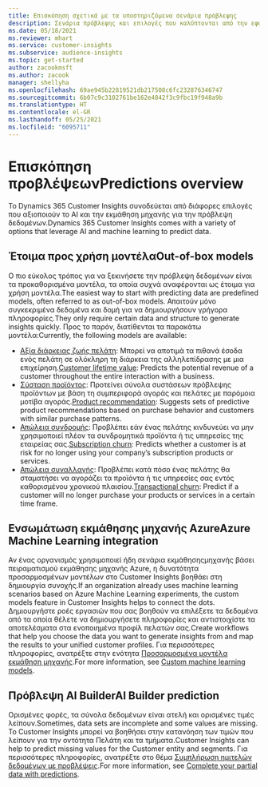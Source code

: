 ```yaml
---
title: Επισκόπηση σχετικά με τα υποστηριζόμενα σενάρια πρόβλεψης
description: Σενάρια πρόβλεψης και επιλογές που καλύπτονται από την εφαρμογή Dynamics 365 Customer Insights.
ms.date: 05/18/2021
ms.reviewer: mhart
ms.service: customer-insights
ms.subservice: audience-insights
ms.topic: get-started
author: zacookmsft
ms.author: zacook
manager: shellyha
ms.openlocfilehash: 69ae945b22819521db217508c6fc232876346747
ms.sourcegitcommit: 6b07c9c3102761be162e4842f3c9fbc19f948a9b
ms.translationtype: HT
ms.contentlocale: el-GR
ms.lasthandoff: 05/25/2021
ms.locfileid: "6095711"
---
```

# <a name="predictions-overview"></a><span data-ttu-id="dced3-103">Επισκόπηση προβλέψεων</span><span class="sxs-lookup"><span data-stu-id="dced3-103">Predictions overview</span></span>

<span data-ttu-id="dced3-104">Το Dynamics 365 Customer Insights συνοδεύεται από διάφορες επιλογές που αξιοποιούν το AI και την εκμάθηση μηχανής για την πρόβλεψη δεδομένων.</span><span class="sxs-lookup"><span data-stu-id="dced3-104">Dynamics 365 Customer Insights comes with a variety of options that leverage AI and machine learning to predict data.</span></span> 

## <a name="out-of-box-models"></a><span data-ttu-id="dced3-105">Έτοιμα προς χρήση μοντέλα</span><span class="sxs-lookup"><span data-stu-id="dced3-105">Out-of-box models</span></span>

<span data-ttu-id="dced3-106">Ο πιο εύκολος τρόπος για να ξεκινήσετε την πρόβλεψη δεδομένων είναι τα προκαθορισμένα μοντέλα, τα οποία συχνά αναφέρονται ως έτοιμα για χρήση μοντέλα.</span><span class="sxs-lookup"><span data-stu-id="dced3-106">The easiest way to start with predicting data are predefined models, often referred to as out-of-box models.</span></span> <span data-ttu-id="dced3-107">Απαιτούν μόνο συγκεκριμένα δεδομένα και δομή για να δημιουργήσουν γρήγορα πληροφορίες.</span><span class="sxs-lookup"><span data-stu-id="dced3-107">They only require certain data and structure to generate insights quickly.</span></span> <span data-ttu-id="dced3-108">Προς το παρόν, διατίθενται τα παρακάτω μοντέλα:</span><span class="sxs-lookup"><span data-stu-id="dced3-108">Currently, the following models are available:</span></span> 
- <span data-ttu-id="dced3-109">[Αξία διάρκειας ζωής πελάτη](predict-customer-lifetime-value.md): Μπορεί να αποτιμά τα πιθανά έσοδα ενός πελάτη σε ολόκληρη τη διάρκεια της αλληλεπίδρασης με μια επιχείρηση.</span><span class="sxs-lookup"><span data-stu-id="dced3-109">[Customer lifetime value](predict-customer-lifetime-value.md): Predicts the potential revenue of a customer throughout the entire interaction with a business.</span></span> 
- <span data-ttu-id="dced3-110">[Σύσταση προϊόντος](predict-product-recommendation.md): Προτείνει σύνολα συστάσεων πρόβλεψης προϊόντων με βάση τη συμπεριφορά αγοράς και πελάτες με παρόμοια μοτίβα αγοράς.</span><span class="sxs-lookup"><span data-stu-id="dced3-110">[Product recommendation](predict-product-recommendation.md): Suggests sets of predictive product recommendations based on purchase behavior and customers with similar purchase patterns.</span></span>
- <span data-ttu-id="dced3-111">[Απώλεια συνδρομής](predict-subscription-churn.md): Προβλέπει εάν ένας πελάτης κινδυνεύει να μην χρησιμοποιεί πλέον τα συνδρομητικά προϊόντα ή τις υπηρεσίες της εταιρείας σας.</span><span class="sxs-lookup"><span data-stu-id="dced3-111">[Subscription churn](predict-subscription-churn.md): Predicts whether a customer is at risk for no longer using your company’s subscription products or services.</span></span>
- <span data-ttu-id="dced3-112">[Απώλεια συναλλαγής](predict-transactional-churn.md): Προβλέπει κατά πόσο ένας πελάτης θα σταματήσει να αγοράζει τα προϊόντα ή τις υπηρεσίες σας εντός καθορισμένου χρονικού πλαισίου.</span><span class="sxs-lookup"><span data-stu-id="dced3-112">[Transactional churn](predict-transactional-churn.md): Predict if a customer will no longer purchase your products or services in a certain time frame.</span></span>

## <a name="azure-machine-learning-integration"></a><span data-ttu-id="dced3-113">Ενσωμάτωση εκμάθησης μηχανής Azure</span><span class="sxs-lookup"><span data-stu-id="dced3-113">Azure Machine Learning integration</span></span>

<span data-ttu-id="dced3-114">Αν ένας οργανισμός χρησιμοποιεί ήδη σενάρια εκμάθησηςμηχανής βάσει πειραματισμού εκμάθησης μηχανής Azure, η δυνατότητα προσαρμοσμένων μοντέλων στο Customer Insights βοηθάει στη δημιουργία συνοχής.</span><span class="sxs-lookup"><span data-stu-id="dced3-114">If an organization already uses machine learning scenarios based on Azure Machine Learning experiments, the custom models feature in Customer Insights helps to connect the dots.</span></span> <span data-ttu-id="dced3-115">Δημιουργήστε ροές εργασιών που σας βοηθούν να επιλέξετε τα δεδομένα από τα οποία θέλετε να δημιουργήσετε πληροφορίες και αντιστοιχίστε τα αποτελέσματα στα ενοποιημένα προφίλ πελατών σας.</span><span class="sxs-lookup"><span data-stu-id="dced3-115">Create workflows that help you choose the data you want to generate insights from and map the results to your unified customer profiles.</span></span> <span data-ttu-id="dced3-116">Για περισσότερες πληροφορίες, ανατρέξτε στην ενότητα [Προσαρμοσμένα μοντέλα εκμάθηση μηχανής](custom-models.md).</span><span class="sxs-lookup"><span data-stu-id="dced3-116">For more information, see [Custom machine learning models](custom-models.md).</span></span>

## <a name="ai-builder-prediction"></a><span data-ttu-id="dced3-117">Πρόβλεψη AI Builder</span><span class="sxs-lookup"><span data-stu-id="dced3-117">AI Builder prediction</span></span>

<span data-ttu-id="dced3-118">Ορισμένες φορές, τα σύνολα δεδομένων είναι ατελή και ορισμένες τιμές λείπουν.</span><span class="sxs-lookup"><span data-stu-id="dced3-118">Sometimes, data sets are incomplete and some values are missing.</span></span> <span data-ttu-id="dced3-119">Το Customer Insights μπορεί να βοηθήσει στην κατανόηση των τιμών που λείπουν για την οντότητα Πελάτη και τα τμήματα.</span><span class="sxs-lookup"><span data-stu-id="dced3-119">Customer Insights can help to predict missing values for the Customer entity and segments.</span></span> <span data-ttu-id="dced3-120">Για περισσότερες πληροφορίες, ανατρέξτε στο θέμα [Συμπλήρωση ημιτελών δεδομένων με προβλέψεις](predictions.md).</span><span class="sxs-lookup"><span data-stu-id="dced3-120">For more information, see [Complete your partial data with predictions](predictions.md).</span></span>

